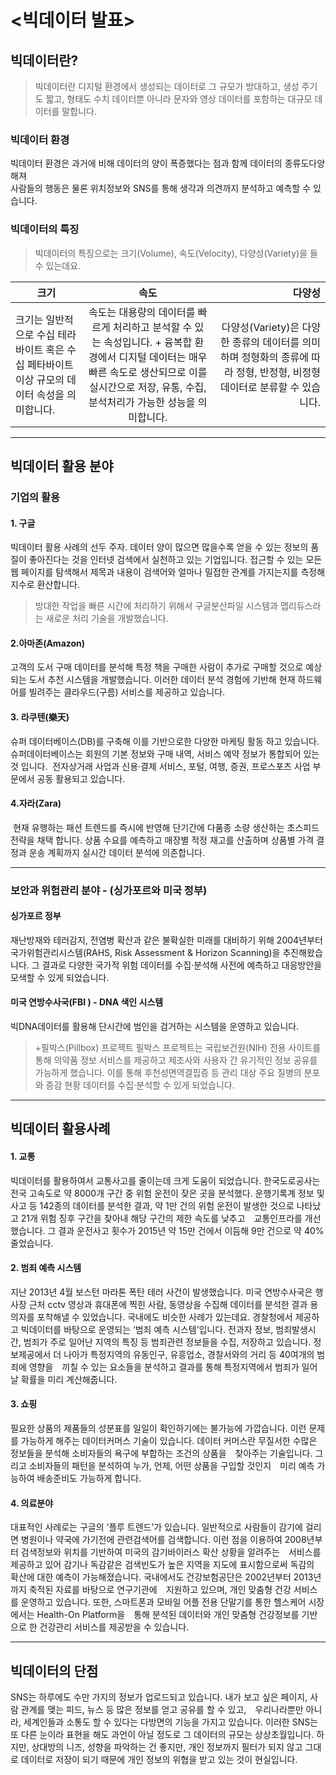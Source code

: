# <빅데이터 발표>

## 빅데이터란?
> 빅데이터란 디지털 환경에서 생성되는 데이터로 그 규모가 방대하고, 생성 주기도 짧고, 
형태도 수치 데이터뿐 아니라 문자와 영상 데이터를 포함하는 대규모 데이터를 말합니다.

### 빅데이터 환경
빅데이터 환경은 과거에 비해 데이터의 양이 폭증했다는 점과 함께 데이터의 종류도다양해져  
사람들의 행동은 물론 위치정보와 SNS를 통해 생각과 의견까지 분석하고 예측할 수 있습니다.

### 빅데이터의 특징
> 빅데이터의 특징으로는 크기(Volume), 속도(Velocity), 다양성(Variety)을 들 수 있는데요.  

| 크기 | 속도 | 다양성 |
|---|:---:|---:|
|크기는 일반적으로 수십 테라 바이트 혹은 수십 페타바이트 이상 규모의 데이터 속성을 의미합니다. | 속도는 대용량의 데이터를 빠르게 처리하고 분석할 수 있는 속성입니다.  + 융복합 환경에서 디지털 데이터는 매우 빠른 속도로 생산되므로 이를 실시간으로 저장, 유통, 수집, 분석처리가 가능한 성능을 의미합니다. | 다양성(Variety)은 다양한 종류의 데이터를 의미하며 정형화의 종류에 따라 정형, 반정형, 비정형 데이터로 분류할 수 있습니다. |

---
## 빅데이터 활용 분야
### 기업의 활용 
#### 1. 구글
빅데이터 활용 사례의 선두 주자. 
데이터 양이 많으면 많을수록 얻을 수 있는 정보의 품질이 좋아진다는 것을 인터넷 검색에서 실천하고 있는 기업입니다.
접근할 수 있는 모든 웹 페이지를 탐색해서 제목과 내용이 검색어와 얼마나 밀접한 관계를 가지는지를 측정해 지수로 환산합니다.

> 방대한 작업을 빠른 시간에 처리하기 위해서 구글분산파일 시스템과 맵리듀스라는 새로운 처리 기술을 개발했습니다.

#### 2.아마존(Amazon) 
고객의 도서 구매 데이터를 분석해 특정 책을 구매한 사람이 추가로 구매할 것으로 예상되는 도서 추천 시스템을 개발했습니다. 
이러한 데이터 분석 경험에 기반해 현재 하드웨어를 빌려주는 클라우드(구름) 서비스를 제공하고 있습니다. 

#### 3. 라쿠텐(樂天) 
슈퍼 데이터베이스(DB)를 구축해 이를 기반으로한 다양한 마케팅 활동 하고 있습니다.
슈퍼데이터베이스는 회원의 기본 정보와 구매 내역, 서비스 예약 정보가 통합되어 있는 것 입니다.
 전자상거래 사업과 신용·결제 서비스, 포털, 여행, 증권, 프로스포츠 사업 부문에서 공동 활용되고 있습니다.

#### 4.자라(Zara) 
 현재 유행하는 패션 트렌드를 즉시에 반영해 단기간에 다품종 소량 생산하는 초스피드 전략을 채택 합니다.
상품 수요를 예측하고 매장별 적정 재고를 산출하며 상품별 가격 결정과 운송 계획까지 실시간 데이터 분석에 의존합니다.

---

### 보안과 위험관리 분야 - (싱가포르와 미국 정부)
#### 싱가포르 정부
재난방재와 테러감지, 전염병 확산과 같은 불확실한 미래를 대비하기 위해 2004년부터
국가위험관리시스템(RAHS, Risk Assessment & Horizon Scanning)을 추진해왔습니다.
그 결과로 다양한 국가적 위험 데이터를 수집·분석해 사전에 예측하고 대응방안을 모색할 수 있게 되었습니다.


#### 미국 연방수사국(FBI ) - DNA 색인 시스템
빅DNA데이터를 활용해 단시간에 범인을 검거하는 시스템을 운영하고 있습니다. 




> +필박스(Pillbox) 프로젝트 
필박스 프로젝트는 국립보건원(NIH) 전용 사이트를 통해 의약품 정보 서비스를 제공하고 제조사와 사용자 간 유기적인 정보 공유를 가능하게 했습니다.
이를 통해 후천성면역결핍증 등 관리 대상 주요 질병의 분포와 증감 현황 데이터를 수집·분석할 수 있게 되었습니다.
---
## 빅데이터 활용사례
#### 1. 교통 
 빅데이터를 활용하여서 교통사고를 줄이는데 크게 도움이 되었습니다.
한국도로공사는 전국 고속도로 약 8000개 구간 중 위험 운전이 잦은 곳을 분석했다.
운행기록계 정보 및 사고 등 142종의 데이터를 분석한 결과, 약 1만 건의 위험 운전이
발생한 것으로 나타났고 21개 위험 징후 구간을 찾아내 해당 구간의 제한 속도를 낮추고　교통인프라를 개선했습니다. 그 결과 운전사고 횟수가 2015년 약 15만 건에서 이듬해 9만 건으로 약 40% 줄었습니다.

#### 2. 범죄 예측 시스템
지난 2013년 4월 보스턴 마라톤 폭탄 테러 사건이 발생했습니다.
미국 연방수사국은 행사장 근처 cctv 영상과 휴대폰에 찍힌 사람, 동영상을 수집해
데이터를 분석한 결과 용의자를 포착해낼 수 있었습니다.
국내에도 비슷한 사례가 있는데요. 경찰청에서 제공하고 빅데이터를 바탕으로 운영되는 ‘범죄 예측 시스템’입니다.
전과자 정보, 범죄발생시간, 범죄가 주로 일어난 지역의 특징 등 범죄관련 정보들을 수집, 저장하고 있습니다.
정보제공에서 더 나아가 특정지역의 유동인구, 유흥업소, 경찰서와의 거리 등 40여개의 범죄에 영향을　끼칠 수 있는 요소들을 분석하고 결과를 통해 특정지역에서 범죄가 일어날 확률을 미리 계산해줍니다.

#### 3. 쇼핑
필요한 상품의 제품들의 성분표를 일일이 확인하기에는 불가능에 가깝습니다.
이런 문제를 가능하게 해주는 데이터커머스 기술이 있습니다.
데이터 커머스란 무질서한 수많은 정보들을 분석해 소비자들의 욕구에 부합하는 조건의 상품을　찾아주는 기술입니다. 그리고 소비자들의 패턴을 분석하여 누가, 언제, 어떤 상품을 구입할 것인지　미리 예측 가능하여 배송준비도 가능하게 합니다.




#### 4. 의료분야
대표적인 사례로는 구글의 ‘플루 트렌드’가 있습니다.
일반적으로 사람들이 감기에 걸리면 병원이나 약국에 가기전에 관련검색어를 검색합니다.
이런 점을 이용하여 2008년부터 검색정보와 위치를 기반하여 미국의 감기바이러스 확산 상황을 알려주는　서비스를 제공하고 있어 감기나 독감같은 검색빈도가 높은 지역을 지도에 표시함으로써 독감의　확산에 대한 예측이 가능해졌습니다.
국내에서도 건강보험공단은 2002년부터 2013년까지 축적된 자료를 바탕으로 연구기관에　지원하고 있으며, 개인 맞춤형 건강 서비스를 운영하고 있습니다.
또한, 스마트폰과 모바일 어플 전용 단말기를 통한 헬스케어 시장에서는 Health-On Platform을　통해 분석된 데이터와 개인 맞춤형 건강정보를 기반으로 한 건강관리 서비스를 제공받을 수 있습니다.

---

## 빅데이터의 단점
SNS는 하루에도 수만 가지의 정보가 업로드되고 있습니다.
내가 보고 싶은 페이지, 사람 관계를 맺는 피드, 뉴스 등 많은 정보를 얻고 공유를 할 수 있고,　우리나라뿐만 아니라, 세계인들과 소통도 할 수 있다는 다방면의 기능을 가지고 있습니다.
이러한 SNS는 또 다른 눈이라 표현을 해도 과언이 아닐 정도로 그 데이터의 규모는 상상초월입니다.
하지만, 상대방의 니즈, 성향을 파악하는 건 좋지만, 개인 정보까지 필터가 되지 않고
그대로 데이터로 저장이 되기 때문에 개인 정보의 위협을 받고 있는 것이 현실입니다.
